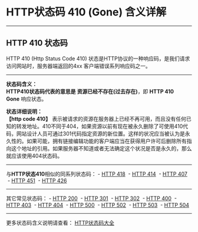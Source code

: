 # HTTP状态码 410 (Gone) 含义详解

---

## HTTP 410 状态码

HTTP 410 (Http Status Code 410) 状态是HTTP协议的一种响应码，是我们请求访问网站时，服务器端返回的4xx 客户端错误系列响应码之一。

---

**状态码含义：**  
**HTTP410状态码代表的意思是** **资源已经不存在(过去存在)**，即 **HTTP 410 Gone** 响应状态。

**状态详细说明：**  
**【http code 410】** 表示被请求的资源在服务器上已经不再可用，而且没有任何已知的转发地址。410不同于404，如果资源以前有现在被永久删除了可使用410代码，网站设计人员可通过301代码指定资源的新位置。这样的状况应当被认为是永久性的。如果可能，拥有链接编辑功能的客户端应当在获得用户许可后删除所有指向这个地址的引用。如果服务器不知道或者无法确定这个状况是否是永久的，那么就应该使用404状态码。

  

---

与**HTTP状态410**相似的同系列状态码： - [HTTP 418](https://github.com/CrayonL/AllHttpStatusCodes/blob/master/HTTPStatusCode/4xx_ClientErrors/Code_418.md "HTTP 418详细说明")
 - [HTTP 414](https://github.com/CrayonL/AllHttpStatusCodes/blob/master/HTTPStatusCode/4xx_ClientErrors/Code_414.md "HTTP 414详细说明")
 - [HTTP 407](https://github.com/CrayonL/AllHttpStatusCodes/blob/master/HTTPStatusCode/4xx_ClientErrors/Code_407.md "HTTP 407详细说明")
 - [HTTP 451](https://github.com/CrayonL/AllHttpStatusCodes/blob/master/HTTPStatusCode/4xx_ClientErrors/Code_451.md "HTTP 451详细说明")
 - [HTTP 426](https://github.com/CrayonL/AllHttpStatusCodes/blob/master/HTTPStatusCode/4xx_ClientErrors/Code_426.md "HTTP 426详细说明")

---

其它常见状态码： - [HTTP 200](https://github.com/CrayonL/AllHttpStatusCodes/blob/master/HTTPStatusCode/2xx_Success/Code_200.md "HTTP 200详细说明")
 - [HTTP 301](https://github.com/CrayonL/AllHttpStatusCodes/blob/master/HTTPStatusCode/3xx_Redirection/Code_301.md "HTTP 301详细说明")
 - [HTTP 302](https://github.com/CrayonL/AllHttpStatusCodes/blob/master/HTTPStatusCode/3xx_Redirection/Code_302.md "HTTP 302详细说明")
 - [HTTP 400](https://github.com/CrayonL/AllHttpStatusCodes/blob/master/HTTPStatusCode/4xx_ClientErrors/Code_400.md "HTTP 400详细说明")
 - [HTTP 403](https://github.com/CrayonL/AllHttpStatusCodes/blob/master/HTTPStatusCode/4xx_ClientErrors/Code_403.md "HTTP 403详细说明")
 - [HTTP 404](https://github.com/CrayonL/AllHttpStatusCodes/blob/master/HTTPStatusCode/4xx_ClientErrors/Code_404.md "HTTP 404详细说明")
 - [HTTP 500](https://github.com/CrayonL/AllHttpStatusCodes/blob/master/HTTPStatusCode/5xx_ServerErrors/Code_500.md "HTTP 500详细说明")
 - [HTTP 502](https://github.com/CrayonL/AllHttpStatusCodes/blob/master/HTTPStatusCode/5xx_ServerErrors/Code_502.md "HTTP 502详细说明")
 - [HTTP 503](https://github.com/CrayonL/AllHttpStatusCodes/blob/master/HTTPStatusCode/5xx_ServerErrors/Code_503.md "HTTP 503详细说明")
 - [HTTP 504](https://github.com/CrayonL/AllHttpStatusCodes/blob/master/HTTPStatusCode/5xx_ServerErrors/Code_504.md "HTTP 504详细说明")

---

更多状态码含义说明请查看： [HTTP状态码大全](https://github.com/CrayonL/AllHttpStatusCodes)